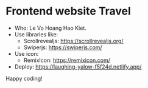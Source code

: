 # Frontend website Travel

- Who: Le Vo Hoang Hao Kiet.
- Use libraries like:
    + Scrollrevealjs: https://scrollrevealjs.org/
    + Swiperjs: https://swiperjs.com/
- Use icon: 
    + RemixIcon: https://remixicon.com/
- Deploy: https://laughing-yalow-f5f24d.netlify.app/

Happy coding!
